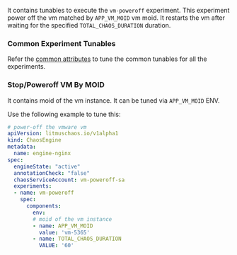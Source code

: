 It contains tunables to execute the `vm-poweroff` experiment. This experiment power off the vm matched by `APP_VM_MOID` vm moid. It restarts the vm after waiting for the specified `TOTAL_CHAOS_DURATION` duration.

### Common Experiment Tunables

Refer the [common attributes](../common/common.md) to tune the common tunables for all the experiments.

### Stop/Poweroff VM By MOID

It contains moid of the vm instance. It can be tuned via `APP_VM_MOID` ENV.

Use the following example to tune this:

[embedmd]:# (https://raw.githubusercontent.com/ispeakc0de/litmus/experiments-by-example/docs/experiments/categories/vmware/vm-poweroff/app-vm-moid.yaml yaml)
```yaml
# power-off the vmware vm
apiVersion: litmuschaos.io/v1alpha1
kind: ChaosEngine
metadata:
  name: engine-nginx
spec:
  engineState: "active"
  annotationCheck: "false"
  chaosServiceAccount: vm-poweroff-sa
  experiments:
  - name: vm-poweroff
    spec:
      components:
        env:
        # moid of the vm instance
        - name: APP_VM_MOID
          value: 'vm-5365'
        - name: TOTAL_CHAOS_DURATION
          VALUE: '60'
```
